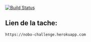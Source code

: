 [![Build Status](https://travis-ci.org/thamerbelfkihthamer/nobo-challenge.svg?branch=master)](https://travis-ci.org/thamerbelfkihthamer/nobo-challenge)

## Lien de la tache:

```
https://nobo-challenge.herokuapp.com